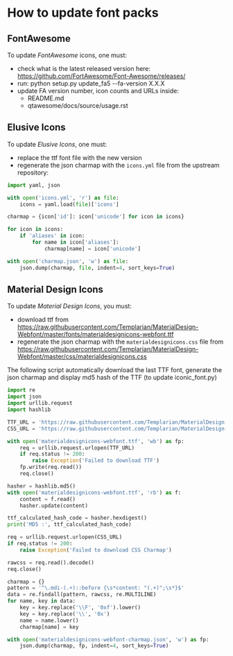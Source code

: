 # How to update font packs

## FontAwesome

To update _FontAwesome_ icons, one must:

- check what is the latest released version here: https://github.com/FortAwesome/Font-Awesome/releases/
- run: python setup.py update_fa5 --fa-version X.X.X
- update FA version number, icon counts and URLs inside:
  - README.md
  - qtawesome/docs/source/usage.rst

## Elusive Icons

To update _Elusive Icons_, one must:

- replace the ttf font file with the new version
- regenerate the json charmap with the `icons.yml` file from the upstream repository:

```Python
import yaml, json

with open('icons.yml', 'r') as file:
    icons = yaml.load(file)['icons']

charmap = {icon['id']: icon['unicode'] for icon in icons}

for icon in icons:
    if 'aliases' in icon:
        for name in icon['aliases']:
            charmap[name] = icon['unicode']

with open('charmap.json', 'w') as file:
    json.dump(charmap, file, indent=4, sort_keys=True)
```

## Material Design Icons

To update _Material Design Icons_, you must:

- download ttf from <https://raw.githubusercontent.com/Templarian/MaterialDesign-Webfont/master/fonts/materialdesignicons-webfont.ttf>
- regenerate the json charmap with the `materialdesignicons.css` file from <https://raw.githubusercontent.com/Templarian/MaterialDesign-Webfont/master/css/materialdesignicons.css>

The following script automatically download the last TTF font, generate the json charmap and display md5 hash of the TTF (to update iconic_font.py)

```Python
import re
import json
import urllib.request
import hashlib

TTF_URL = 'https://raw.githubusercontent.com/Templarian/MaterialDesign-Webfont/master/fonts/materialdesignicons-webfont.ttf'
CSS_URL = 'https://raw.githubusercontent.com/Templarian/MaterialDesign-Webfont/master/css/materialdesignicons.css'

with open('materialdesignicons-webfont.ttf', 'wb') as fp:
    req = urllib.request.urlopen(TTF_URL)
    if req.status != 200:
        raise Exception('Failed to download TTF')
    fp.write(req.read())
    req.close()

hasher = hashlib.md5()
with open('materialdesignicons-webfont.ttf', 'rb') as f:
    content = f.read()
    hasher.update(content)

ttf_calculated_hash_code = hasher.hexdigest()
print('MD5 :', ttf_calculated_hash_code)

req = urllib.request.urlopen(CSS_URL)
if req.status != 200:
    raise Exception('Failed to download CSS Charmap')

rawcss = req.read().decode()
req.close()

charmap = {}
pattern = '^\.mdi-(.+)::before {\s*content: "(.+)";\s*}$'
data = re.findall(pattern, rawcss, re.MULTILINE)
for name, key in data:
    key = key.replace('\\F', '0xf').lower()
    key = key.replace('\\', '0x')
    name = name.lower()
    charmap[name] = key

with open('materialdesignicons-webfont-charmap.json', 'w') as fp:
    json.dump(charmap, fp, indent=4, sort_keys=True)

```
